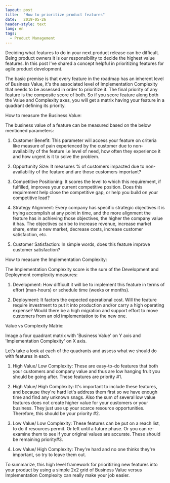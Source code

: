 ```yaml
---
layout: post
title:  "How to prioritize product features"
date:   2019-05-26
header-style: text
lang: en
tags:
  - Product Management
---
```

Deciding what features to do in your next product release can be difficult. Being product owners it is our responsibility to decide the highest value features. In this post I've shared a concept helpful in prioritizing features for agile product development.

The basic premise is that every feature in the roadmap has an inherent level of Business Value, it's the associated level of Implementation Complexity that needs to be assessed in order to prioritize it. The final priority of any feature is the composite score of both. So if you score feature along both the Value and Complexity axes, you will get a matrix having your feature in a quadrant defining its priority.

How to measure the Business Value:

The business value of a feature can be measured based on the below mentioned parameters:

1. Customer Benefit: This parameter will access your feature on criteria like measure of pain experienced by the customer due to non-availability of the feature i.e level of need, how often they experience it and how urgent is it to solve the problem.

2. Opportunity Size: It measures % of customers impacted due to non-availability of the feature and are those customers important?

3. Competitive Positioning: It scores the level to which this requirement, if fulfilled, improves your current competitive position. Does this requirement help close the competitive gap, or help you build on your competitive lead?

4. Strategy Alignment: Every company has specific strategic objectives it is trying accomplish at any point in time, and the more alignment the feature has in achieving those objectives, the higher the company value it has. The objectives can be to increase revenue, increase market share, enter a new market, decrease costs, increase customer satisfaction, etc.

5. Customer Satisfaction: In simple words, does this feature improve customer satisfaction?

How to measure the Implementation Complexity:

The Implementation Complexity score is the sum of the Development and Deployment complexity measures:

1. Development: How difficult it will be to implement this feature in terms of effort (man-hours) or schedule time (weeks or months).

2. Deployment: It factors the expected operational cost. Will the feature require investment to put it into production and/or carry a high operating expense? Would there be a high migration and support effort to move customers from an old implementation to the new one.

Value vs Complexity Matrix:

Image a four quadrant matrix with 'Business Value' on Y axis and 'Implementation Complexity' on X axis.

Let’s take a look at each of the quadrants and assess what we should do with features in each.

1. High Value/ Low Complexity: These are easy-to-do features that both your customers and company value and thus are low hanging fruit you should be going after. These features are priority #1.

2. High Value/ High Complexity: It's important to include these features, and because they're hard let's address them first so we have enough time and find any unknown snags. Also the sum of several low value features does not create higher value for your customers or your business. They just use up your scarce resource opportunities. Therefore, this should be your priority #2.

3. Low Value/ Low Complexity: These features can be put on a reach list, to do if resources permit. Or left until a future phase. Or you can re-examine them to see if your original values are accurate. These should be remaining priority#3.

4. Low Value/ High Complexity: They're hard and no one thinks they're important, so try to leave them out.

To summarize, this high level framework for prioritizing new features into your product by using a simple 2x2 grid of Business Value versus Implementation Complexity can really make your job easier.
